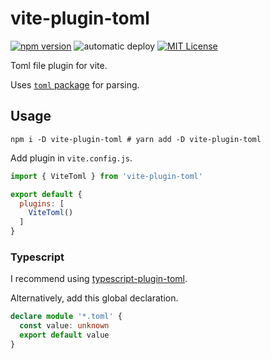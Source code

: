 # vite-plugin-toml
[![npm version](https://badge.fury.io/js/vite-plugin-toml.svg)](https://badge.fury.io/js/vite-plugin-toml) ![automatic deploy](https://github.com/sapphi-red/vite-plugin-toml/workflows/automatic%20deploy/badge.svg) [![MIT License](http://img.shields.io/badge/license-MIT-blue.svg?style=flat)](LICENSE)  

Toml file plugin for vite.

Uses [`toml` package](https://www.npmjs.com/package/toml) for parsing.

## Usage
```shell
npm i -D vite-plugin-toml # yarn add -D vite-plugin-toml
```

Add plugin in `vite.config.js`.
```js
import { ViteToml } from 'vite-plugin-toml'

export default {
  plugins: [
    ViteToml()
  ]
}
```

### Typescript
I recommend using [typescript-plugin-toml](https://github.com/sapphi-red/typescript-plugin-toml).

Alternatively, add this global declaration.
```ts
declare module '*.toml' {
  const value: unknown
  export default value
}
```
